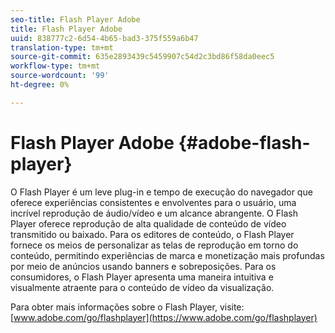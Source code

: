 ```yaml
---
seo-title: Flash Player Adobe
title: Flash Player Adobe
uuid: 838777c2-6d54-4b65-bad3-375f559a6b47
translation-type: tm+mt
source-git-commit: 635e2893439c5459907c54d2c3bd86f58da0eec5
workflow-type: tm+mt
source-wordcount: '99'
ht-degree: 0%

---
```



# Flash Player Adobe {#adobe-flash-player}

O Flash Player é um leve plug-in e tempo de execução do navegador que oferece experiências consistentes e envolventes para o usuário, uma incrível reprodução de áudio/vídeo e um alcance abrangente. O Flash Player oferece reprodução de alta qualidade de conteúdo de vídeo transmitido ou baixado. Para os editores de conteúdo, o Flash Player fornece os meios de personalizar as telas de reprodução em torno do conteúdo, permitindo experiências de marca e monetização mais profundas por meio de anúncios usando banners e sobreposições. Para os consumidores, o Flash Player apresenta uma maneira intuitiva e visualmente atraente para o conteúdo de vídeo da visualização.

Para obter mais informações sobre o Flash Player, visite: [www.adobe.com/go/flashplayer](https://www.adobe.com/go/flashplayer)
